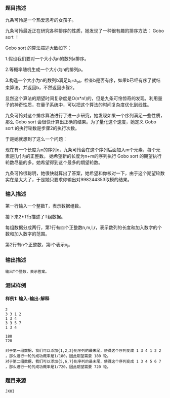 ### 题目描述

九条可怜是一个热爱思考的女孩子。

九条可怜最近正在研究各种排序的性质，她发现了一种很有趣的排序方法： Gobo sort ！

Gobo sort 的算法描述大致如下：

1.假设我们要对一个大小为n的数列a排序。

2.等概率随机生成一个大小为n的排列p。

3.构造一个大小为n的数列b满足b<sub>i</sub>=a<sub>pi</sub>，检查b是否有序，如果b已经有序了就结束算法，并返回b，不然返回步骤2。

显然这个算法的期望时间复杂度是O(n*n!)的，但是九条可怜惊奇的发现，利用量子的神奇性质，在量子系统中，可以把这个算法的时间复杂度优化到线性。

九条可怜对这个排序算法进行了进一步研究，她发现如果一个序列满足一些性质，那么 Gobo sort 会很快计算出正确的结果。为了量化这个速度，她定义 Gobo sort 的执行轮数是步骤2的执行次数。

于是她就想到了这么一个问题：

现在有一个长度为n的序列x，九条可怜会在这个序列后面加入m个元素，每个元素是[l,r]内的正整数。 她希望新的长度为n+m的序列执行 Gobo sort 的期望执行轮数尽量的多。她希望得到这个最多的期望轮数。

九条可怜很聪明，她很快就算出了答案，她希望和你核对一下，由于这个期望轮数实在是太大了，于是她只要求你输出对998244353取模的结果。

### 输入描述

第一行输入一个整数T，表示数据组数。

接下来2*T行描述了T组数据。

每组数据分成两行，第1行有四个正整数n,m,l,r，表示数列的长度和加入数字的个数和加入数字的范围。

第2行有n个正整数，第i个表示x<sub>i</sub>。
### 输出描述

```
输出T个整数，表示答案。
```

### 测试样例
#### 样例1: 输入-输出-解释
```
2
3 3 1 2
1 3 4
3 3 5 7
1 3 4
```
```
180
720
```
```
对于第一组数据，我们可以添加{1,2,2}到序列的最末尾，使得这个序列变成 1 3 4 1 2 2 ，那么进行一轮的成功概率是1/180，因此期望需要 180 轮。
对于第二组数据，我们可以添加{5,6,7}到序列的最末尾，使得这个序列变成 1 3 4 5 6 7 ，那么进行一轮的成功概率是1/720，因此期望需要 720 轮。
```
### 题目来源  
`JXOI`